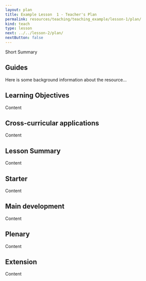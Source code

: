 ```yaml
---
layout: plan
title: Example Lesson  1 - Teacher's Plan
permalink: resources/teaching/teaching_example/lesson-1/plan/
kind: teach
type: lesson
next: ../../lesson-2/plan/
nextButton: false
---
```


Short Summary

##  Guides ##

Here is some background information about the resource...

## Learning Objectives ##

Content

## Cross-curricular applications ##

Content

## Lesson Summary ##

Content

## Starter ##

Content

## Main development ##

Content

## Plenary ##

Content

## Extension ##

Content
